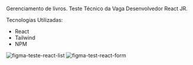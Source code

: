 Gerenciamento de livros. Teste Técnico da Vaga Desenvolvedor React JR.

Tecnologias Utilizadas:

 - React
 - Tailwind
 - NPM
 

![figma-teste-react-list](https://github.com/Gustavosouza2/react-teste/assets/92954102/776f99a0-1050-4289-94d1-55aa06ef46a7)
![figma-test-react-form](https://github.com/Gustavosouza2/react-teste/assets/92954102/3375d03b-0f56-4756-9c65-97324c83d4cb)
